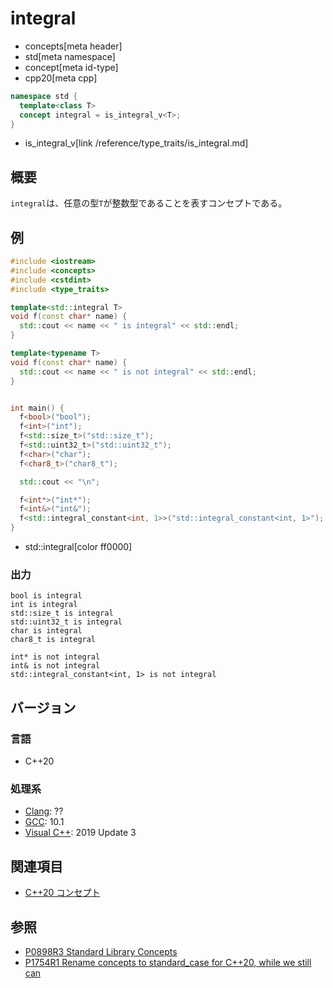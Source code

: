 # integral
* concepts[meta header]
* std[meta namespace]
* concept[meta id-type]
* cpp20[meta cpp]

```cpp
namespace std {
  template<class T>
  concept integral = is_integral_v<T>;
}
```
* is_integral_v[link /reference/type_traits/is_integral.md]

## 概要
`integral`は、任意の型`T`が整数型であることを表すコンセプトである。

## 例
```cpp example
#include <iostream>
#include <concepts>
#include <cstdint>
#include <type_traits>

template<std::integral T>
void f(const char* name) {
  std::cout << name << " is integral" << std::endl;
}

template<typename T>
void f(const char* name) {
  std::cout << name << " is not integral" << std::endl;
}


int main() {
  f<bool>("bool");
  f<int>("int");
  f<std::size_t>("std::size_t");
  f<std::uint32_t>("std::uint32_t");
  f<char>("char");
  f<char8_t>("char8_t");

  std::cout << "\n";

  f<int*>("int*");
  f<int&>("int&");
  f<std::integral_constant<int, 1>>("std::integral_constant<int, 1>");
}
```
* std::integral[color ff0000]

### 出力
```
bool is integral
int is integral
std::size_t is integral
std::uint32_t is integral
char is integral
char8_t is integral

int* is not integral
int& is not integral
std::integral_constant<int, 1> is not integral
```

## バージョン
### 言語
- C++20

### 処理系
- [Clang](/implementation.md#clang): ??
- [GCC](/implementation.md#gcc): 10.1
- [Visual C++](/implementation.md#visual_cpp): 2019 Update 3

## 関連項目

- [C++20 コンセプト](/lang/cpp20/concepts.md)

## 参照

- [P0898R3 Standard Library Concepts](http://www.open-std.org/jtc1/sc22/wg21/docs/papers/2018/p0898r3.pdf)
- [P1754R1 Rename concepts to standard_case for C++20, while we still can](http://www.open-std.org/jtc1/sc22/wg21/docs/papers/2019/p1754r1.pdf)

